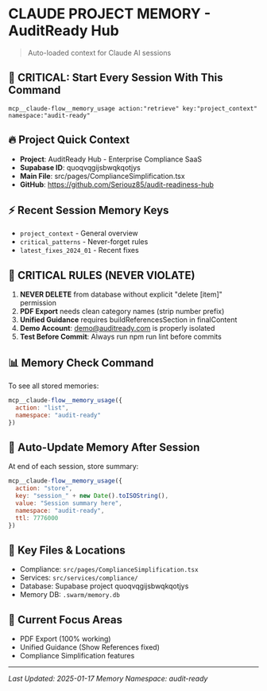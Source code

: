 # CLAUDE PROJECT MEMORY - AuditReady Hub
> Auto-loaded context for Claude AI sessions

## 🧠 CRITICAL: Start Every Session With This Command
```
mcp__claude-flow__memory_usage action:"retrieve" key:"project_context" namespace:"audit-ready"
```

## 🔥 Project Quick Context
- **Project**: AuditReady Hub - Enterprise Compliance SaaS
- **Supabase ID**: quoqvqgijsbwqkqotjys  
- **Main File**: src/pages/ComplianceSimplification.tsx
- **GitHub**: https://github.com/Seriouz85/audit-readiness-hub

## ⚡ Recent Session Memory Keys
- `project_context` - General overview
- `critical_patterns` - Never-forget rules
- `latest_fixes_2024_01` - Recent fixes

## 🚨 CRITICAL RULES (NEVER VIOLATE)
1. **NEVER DELETE** from database without explicit "delete [item]" permission
2. **PDF Export** needs clean category names (strip number prefix)
3. **Unified Guidance** requires buildReferencesSection in finalContent
4. **Demo Account**: demo@auditready.com is properly isolated
5. **Test Before Commit**: Always run npm run lint before commits

## 📊 Memory Check Command
To see all stored memories:
```javascript
mcp__claude-flow__memory_usage({
  action: "list",
  namespace: "audit-ready"
})
```

## 🔄 Auto-Update Memory After Session
At end of each session, store summary:
```javascript
mcp__claude-flow__memory_usage({
  action: "store",
  key: "session_" + new Date().toISOString(),
  value: "Session summary here",
  namespace: "audit-ready",
  ttl: 7776000
})
```

## 📁 Key Files & Locations
- Compliance: `src/pages/ComplianceSimplification.tsx`
- Services: `src/services/compliance/`
- Database: Supabase project quoqvqgijsbwqkqotjys
- Memory DB: `.swarm/memory.db`

## 🎯 Current Focus Areas
- PDF Export (100% working)
- Unified Guidance (Show References fixed)
- Compliance Simplification features

---
*Last Updated: 2025-01-17*
*Memory Namespace: audit-ready*